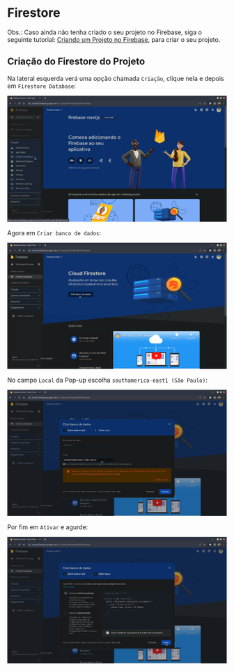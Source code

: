 # Firestore

Obs.: Caso ainda não tenha criado o seu projeto no Firebase, siga o seguinte tutorial: [Criando um Projeto no Firebase](../../../firebase/README.md#criando-um-projeto-no-firebase), para criar o seu projeto.

## Criação do Firestore do Projeto

Na lateral esquerda verá uma opção chamada `Criação`, clique nela e depois em `Firestore Database`:

<img src="images/creation-options.png" alt="Creation options" />

Agora em `Criar banco de dados`:

<img src="images/create-database-screen.png" alt="Create database screen" />

No campo `Local` da Pop-up escolha `southamerica-east1 (São Paulo)`:

<img src="images/create-database-popup.png" alt="Create datanase popup" />

Por fim em `Ativar` e agurde:

<img src="images/set-rules-popup.png" alt="Set rules popup" />
